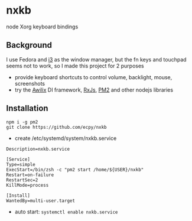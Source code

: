 # nxkb

node Xorg keyboard bindings

## Background
I use Fedora and [i3](https://i3wm.org/) as the window manager, but the fn keys and touchpad seems not to work, so I made this project for 2 purposes
- provide keyboard shortcuts to control volume, backlight, mouse, screenshots
- try the [Awilix](https://github.com/jeffijoe/awilix#readme) DI framework, [RxJs](https://rxjs-dev.firebaseapp.com/), [PM2](http://pm2.keymetrics.io/) and other nodejs libraries

## Installation
```
npm i -g pm2
git clone https://github.com/ecpy/nxkb
```

- create /etc/systemd/system/nxkb.service
```
Description=nxkb.service

[Service]
Type=simple
ExecStart=/bin/zsh -c "pm2 start /home/${USER}/nxkb"
Restart=on-failure
RestartSec=2
KillMode=process

[Install]
WantedBy=multi-user.target
```
- auto start: ``` systemctl enable nxkb.service ```


